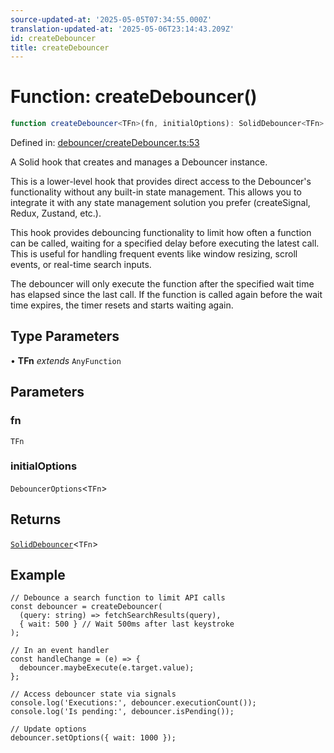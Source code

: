```yaml
---
source-updated-at: '2025-05-05T07:34:55.000Z'
translation-updated-at: '2025-05-06T23:14:43.209Z'
id: createDebouncer
title: createDebouncer
---
```


<!-- DO NOT EDIT: this page is autogenerated from the type comments -->

# Function: createDebouncer()

```ts
function createDebouncer<TFn>(fn, initialOptions): SolidDebouncer<TFn>
```

Defined in: [debouncer/createDebouncer.ts:53](https://github.com/TanStack/pacer/blob/main/packages/solid-pacer/src/debouncer/createDebouncer.ts#L53)

A Solid hook that creates and manages a Debouncer instance.

This is a lower-level hook that provides direct access to the Debouncer's functionality without
any built-in state management. This allows you to integrate it with any state management solution
you prefer (createSignal, Redux, Zustand, etc.).

This hook provides debouncing functionality to limit how often a function can be called,
waiting for a specified delay before executing the latest call. This is useful for handling
frequent events like window resizing, scroll events, or real-time search inputs.

The debouncer will only execute the function after the specified wait time has elapsed
since the last call. If the function is called again before the wait time expires, the
timer resets and starts waiting again.

## Type Parameters

• **TFn** *extends* `AnyFunction`

## Parameters

### fn

`TFn`

### initialOptions

`DebouncerOptions`\<`TFn`\>

## Returns

[`SolidDebouncer`](../interfaces/soliddebouncer.md)\<`TFn`\>

## Example

```tsx
// Debounce a search function to limit API calls
const debouncer = createDebouncer(
  (query: string) => fetchSearchResults(query),
  { wait: 500 } // Wait 500ms after last keystroke
);

// In an event handler
const handleChange = (e) => {
  debouncer.maybeExecute(e.target.value);
};

// Access debouncer state via signals
console.log('Executions:', debouncer.executionCount());
console.log('Is pending:', debouncer.isPending());

// Update options
debouncer.setOptions({ wait: 1000 });
```
